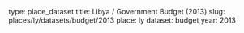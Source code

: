 type: place_dataset
title: Libya / Government Budget (2013)
slug: places/ly/datasets/budget/2013
place: ly
dataset: budget
year: 2013
